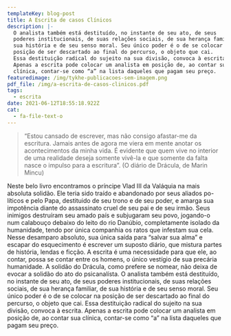 ```yaml
---
templateKey: blog-post
title: A Escrita de casos Clínicos
description: |-
  O analista também está destituído, no instante de seu ato, de seus
  poderes institucionais, de suas relações sociais, de sua herança familiar, de
  sua história e de seu senso moral. Seu único poder é o de se colocar na
  posição de ser descartado ao final do percurso, o objeto que cai.
  Essa destituição radical do sujeito na sua divisão, convoca à escrita.
  Apenas a escrita pode colocar um analista em posição de, ao contar sua
  clínica, contar-se como “a” na lista daqueles que pagam seu preço.
featuredimage: /img/tykhe-publicacoes-sem-imagem.png
pdf_file: /img/a-escrita-de-casos-clinicos.pdf
tags:
  - escrita
date: 2021-06-12T18:55:18.922Z
cat:
  - fa-file-text-o
---
```


> “Estou cansado de escrever, mas não consigo afastar-me da escritura. Jamais antes
> de agora me viera em mente anotar os acontecimentos da minha vida. É evidente
> que quem vive no interior de uma realidade deseja somente vivê-la e que somente
> da falta nasce o impulso para a escritura”. (O diário de Drácula, de Marin Mincu)

Neste belo livro encontramos o príncipe Vlad III da Valáquia na mais
absoluta solidão. Ele teria sido traído e abandonado por seus aliados po-
líticos e pelo Papa, destituido de seu trono e de seu poder, e amarga sua
impotência diante do assassinato cruel de seu pai e de seu irmão. Seus
inimigos destruíram seu amado país e subjugaram seu povo, jogando-o
num calabouço debaixo do leito do rio Danúbio, completamente isolado
da humanidade, tendo por única companhia os ratos que infestam sua
cela. Nesse desamparo absoluto, sua única saída para “salvar sua alma” e
escapar do esquecimento é escrever um suposto diário, que mistura partes
de história, lendas e ficção.
A escrita é uma necessidade para que ele, ao contar, possa se contar
entre os homens, o único vestígio de sua precária humanidade.
A solidão do Drácula, como prefere se nomear, não deixa de evocar a
solidão do ato do psicanalísta.
O analista também está destituído, no instante de seu ato, de seus
poderes institucionais, de suas relações sociais, de sua herança familiar, de
sua história e de seu senso moral. Seu único poder é o de se colocar na
posição de ser descartado ao final do percurso, o objeto que cai.
Essa destituição radical do sujeito na sua divisão, convoca à escrita.
Apenas a escrita pode colocar um analista em posição de, ao contar sua
clínica, contar-se como “a” na lista daqueles que pagam seu preço.
